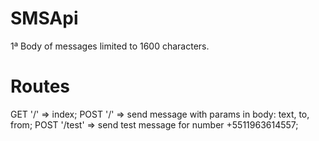 # SMSApi

1ª Body of messages limited to 1600 characters.

# Routes
GET '/' => index;
POST '/' => send message with params in body: text, to, from;
POST '/test' => send test message for number +5511963614557;